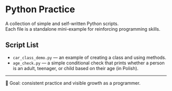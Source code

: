 # Python Practice

A collection of simple and self-written Python scripts.  
Each file is a standalone mini-example for reinforcing programming skills.

## Script List

- `car_class_demo.py` — an example of creating a class and using methods.
- `age_check.py` — a simple conditional check that prints whether a person is an adult, teenager, or child based on their age (in Polish).


---

🎯 Goal: consistent practice and visible growth as a programmer.
